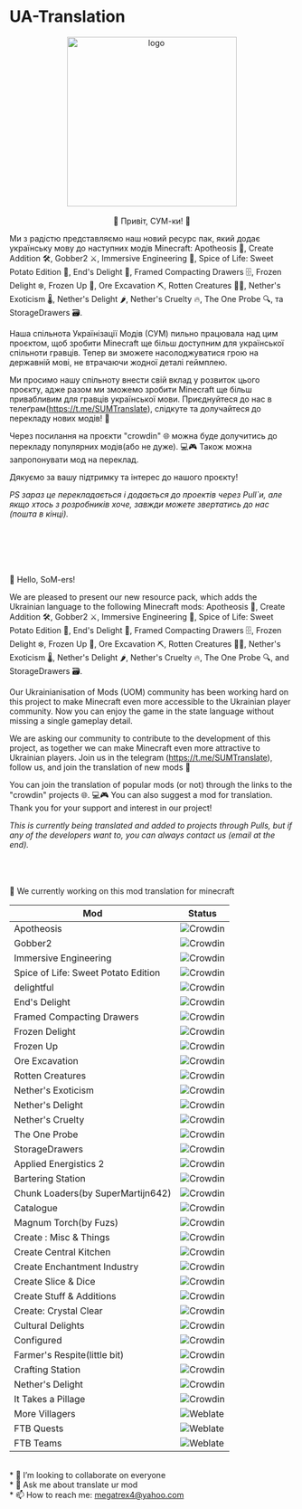 # UA-Translation

<p align="center">
  <img src="https://imgur.com/EPUJN6a.png" alt="logo" style="width:300px;height:300px;>
</p> 
 
Credits: @CakesTwix @ICHTLAY Hnufelka Sinqoire @SKZGx

<br><p align="justify"><br><br>👋 Привіт, СУМ-ки! 🌟

Ми з радістю представляємо наш новий ресурс пак, який додає українську мову до наступних модів Minecraft: Apotheosis 🌟, Create Addition 🛠️, Gobber2 ⚔️, Immersive Engineering 🔩, Spice of Life: Sweet Potato Edition 🍠, End's Delight 🌋, Framed Compacting Drawers 🗄️, Frozen Delight ❄️, Frozen Up 🥶, Ore Excavation ⛏️, Rotten Creatures 🧟‍♂️, Nether's Exoticism 🌡️, Nether's Delight 🌶️, Nether's Cruelty 🔥, The One Probe 🔍, та StorageDrawers 🗃️.

Наша спільнота Українізації Модів (СУМ) пильно працювала над цим проєктом, щоб зробити Minecraft ще більш доступним для української спільноти гравців. Тепер ви зможете насолоджуватися грою на державній мові, не втрачаючи жодної деталі геймплею.

Ми просимо нашу спільноту внести свій вклад у розвиток цього проєкту, адже разом ми зможемо зробити Minecraft ще більш привабливим для гравців української мови. Приєднуйтеся до нас в телеґрам(https://t.me/SUMTranslate), слідкуте та долучайтеся до перекладу нових модів! 💪

Через посилання на проєкти "crowdin" 🌐 можна буде долучитись до перекладу популярних модів(або не дуже). 💻🎮
Також можна запропонувати мод на переклад.

Дякуємо за вашу підтримку та інтерес до нашого проєкту!

<i>PS зараз це перекладається і додається до проектів через Pull`и, але якщо хтось з розробників хоче, завжди можете звертатись до нас (пошта в кінці).</i>

<br><br><br><br><br>
👋 Hello, SoM-ers!

We are pleased to present our new resource pack, which adds the Ukrainian language to the following Minecraft mods: Apotheosis 🌟, Create Addition 🛠️, Gobber2 ⚔️, Immersive Engineering 🔩, Spice of Life: Sweet Potato Edition 🍠, End's Delight 🌋, Framed Compacting Drawers 🗄️, Frozen Delight ❄️, Frozen Up 🥶, Ore Excavation ⛏️, Rotten Creatures 🧟‍♂️, Nether's Exoticism 🌡️, Nether's Delight 🌶️, Nether's Cruelty 🔥, The One Probe 🔍, and StorageDrawers 🗃️.

Our Ukrainianisation of Mods (UOM) community has been working hard on this project to make Minecraft even more accessible to the Ukrainian player community. Now you can enjoy the game in the state language without missing a single gameplay detail.

We are asking our community to contribute to the development of this project, as together we can make Minecraft even more attractive to Ukrainian players. Join us in the telegram (https://t.me/SUMTranslate), follow us, and join the translation of new mods 💪

You can join the translation of popular mods (or not) through the links to the "crowdin" projects 🌐. 💻🎮
You can also suggest a mod for translation.
Thank you for your support and interest in our project!

<i>This is currently being translated and added to projects through Pulls, but if any of the developers want to, you can always contact us (email at the end).</i>
<br><br><br><br></p>



🔭 We currently working on this mod translation for minecraft

| Mod       | Status   |
|-----------|---------------------------------------------------------------------|
| Apotheosis|![Crowdin](https://badges.crowdin.net/apotheosis-uk-ua/localized.svg)|
| Gobber2|![Crowdin](https://badges.crowdin.net/gobber2ua/localized.svg)|
| Immersive Engineering|![Crowdin](https://badges.crowdin.net/immersive-engineering-translat/localized.svg)|
| Spice of Life: Sweet Potato Edition |![Crowdin](https://badges.crowdin.net/many-mods-translation/localized.svg)|
| delightful|![Crowdin](https://badges.crowdin.net/many-mods-translation/localized.svg)|
|End's Delight|![Crowdin](https://badges.crowdin.net/many-mods-translation/localized.svg)|
|Framed Compacting Drawers|![Crowdin](https://badges.crowdin.net/many-mods-translation/localized.svg)|
|Frozen Delight|![Crowdin](https://badges.crowdin.net/many-mods-translation/localized.svg)|
|Frozen Up|![Crowdin](https://badges.crowdin.net/many-mods-translation/localized.svg)|
|Ore Excavation|![Crowdin](https://badges.crowdin.net/many-mods-translation/localized.svg)|
|Rotten Creatures|![Crowdin](https://badges.crowdin.net/many-mods-translation/localized.svg)|
|Nether's Exoticism|![Crowdin](https://badges.crowdin.net/many-mods-translation/localized.svg)|
|Nether's Delight|![Crowdin](https://badges.crowdin.net/many-mods-translation/localized.svg)|
|Nether's Cruelty|![Crowdin](https://badges.crowdin.net/many-mods-translation/localized.svg)|
|The One Probe|![Crowdin](https://badges.crowdin.net/many-mods-translation/localized.svg)|
|StorageDrawers|![Crowdin](https://badges.crowdin.net/many-mods-translation/localized.svg)|
|Applied Energistics 2|![Crowdin](https://badges.crowdin.net/apotheosis-uk-ua/localized.svg)|
|Bartering Station|![Crowdin](https://badges.crowdin.net/apotheosis-uk-ua/localized.svg)|
|Chunk Loaders(by SuperMartijn642)|![Crowdin](https://badges.crowdin.net/apotheosis-uk-ua/localized.svg)|
|Catalogue|![Crowdin](https://badges.crowdin.net/apotheosis-uk-ua/localized.svg)|
|Magnum Torch(by Fuzs)|![Crowdin](https://badges.crowdin.net/apotheosis-uk-ua/localized.svg)|
|Create : Misc & Things|![Crowdin](https://badges.crowdin.net/apotheosis-uk-ua/localized.svg)|
|Create Central Kitchen|![Crowdin](https://badges.crowdin.net/apotheosis-uk-ua/localized.svg)|
|Create Enchantment Industry|![Crowdin](https://badges.crowdin.net/apotheosis-uk-ua/localized.svg)|
|Create Slice & Dice|![Crowdin](https://badges.crowdin.net/apotheosis-uk-ua/localized.svg)|
|Create Stuff & Additions|![Crowdin](https://badges.crowdin.net/apotheosis-uk-ua/localized.svg)|
|Create: Crystal Clear|![Crowdin](https://badges.crowdin.net/apotheosis-uk-ua/localized.svg)|
|Cultural Delights|![Crowdin](https://badges.crowdin.net/apotheosis-uk-ua/localized.svg)|
|Configured|![Crowdin](https://badges.crowdin.net/apotheosis-uk-ua/localized.svg)|
|Farmer's Respite(little bit)|![Crowdin](https://badges.crowdin.net/apotheosis-uk-ua/localized.svg)|
|Crafting Station|![Crowdin](https://badges.crowdin.net/apotheosis-uk-ua/localized.svg)|
|Nether's Delight|![Crowdin](https://badges.crowdin.net/many-mods-translation/localized.svg)|
|It Takes a Pillage|![Crowdin](https://badges.crowdin.net/many-mods-translation/localized.svg)|
|More Villagers|![Weblate](http://weblate.cakestwix.com/widgets/minecraft-mods/uk/more-villagers/svg-badge.svg)|
|FTB Quests|![Weblate](http://weblate.cakestwix.com/widgets/minecraft-mods/uk/ftb-quests/svg-badge.svg)|
|FTB Teams|![Weblate](http://weblate.cakestwix.com/widgets/minecraft-mods/uk/ftb-teams/svg-badge.svg)|

<br/>* 👯 I’m looking to collaborate on everyone
<br/>* 💬 Ask me about translate ur mod
<br/>* 📫 How to reach me: megatrex4@yahoo.com


